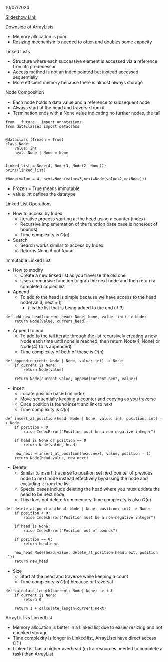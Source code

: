10/07/2024

[Slideshow Link](https://docs.google.com/presentation/d/1vdNclEJ-XjMVlGo4YkkllN8ihI5TygIe7Sqz65LfjpI/edit?usp=sharing)

Downside of ArrayLists
 - Memory allocation is poor
 - Resizing mechanism is needed to often and doubles some capacity

Linked Lists
 - Structure where each successive element is accessed via a reference from its predecessor
 - Access method is not an index pointed but instead accessed sequentially
 - More efficient memory because there is almost always storage

Node Composition
 - Each node holds a data value and a reference to subsequent node
 - Always start at the head and traverse from it
 - Termination ends with a None value indicating no further nodes, the tail


```
from __future__ import annotations
from dataclasses import dataclass


@dataclass (frozen = True)
class Node:
	value: int
	nextL Node | None = None


linked_list = Node(4, Node(3, Node(2, None)))
print(linked_list)

#Node(value = 4, next=Node(value=3,next=Node(value=2,nexNone)))
```

 - Frozen = True means immutable
 - value: int defines the datatype

Linked List Operations
 - How to access by Index
	 - Iterative process starting at the head using a counter (index)
	 - Recursive implementation of the function base case is none(out of bounds)
	 - Time complexity is $O(n)$
 - Search
	 - Search works similar to access by Index
	 - Returns None if not found

Immutable Linked List
 - How to modify
	 - Create a new linked list as you traverse the old one
	 - Uses a recursive function to grab the next node and then return a completed copied list
 - Append
	 - To add to the head is simple because we have access to the head node(val 3, next = l) 
		 - (l is the list that is being added to the end of 3)

```
def add_new_head(current_head: Node| None, value: int) -> Node:
	return Node(value, current_head)
```

 - Append to end
	 - To add to the tail iterate through the list recursively creating a new Node each time until none is reached, then return Node(4, None) or Node(4) (4 is appended)
	 - Time complexity of both of these is $O(n)$

```
def append(current: Node | None, value: int) -> Node:
	if current is None:
		return Node(value)

	return Node(current.value, append(current.next, value))
```

- Insert
	- Locate position based on index
	- Move sequentially keeping a counter and copying as you traverse
	- Once position is found insert and link to next
	- Time complexity is $O(n)$

```
def insert_at_position(head: Node | None, value: int, position: int) -> Node:
	if position < 0
		raise IndexError("Position must be a non-negative integer")

	if head is None or position == 0
		return Node(value, head)

	new_next = insert_at_position(head.next, value, position - 1)
	return Node(head.value, new_next)
```

 - Delete
	 - Similar to insert, traverse to position set next pointer of previous node to next node instead effectively bypassing the node and excluding it from the list
	 - Special cases include deleting the head where you must update the head to be next node
	 - This does not delete from memory, time complexity is also $O(n)$

```
def delete_at_position(head: Node | None, position: int) -> Node:
	if position < 0:
		raise IndexError("Position must be a non-negative integer")

	if head is None:
		raise IndexError("Position out of bounds")

	if position == 0:
		return head.next

	new_head Node(head.value, delete_at_position(head.next, position -1))
	return new_head
```

 - Size
	 - Start at the head and traverse while keeping a count
	 - Time complexity is $O(n)$ because of traversal

```
def calculate_length(current: Node| None) -> int:
	if current is None:
		return 0

	return 1 + calculate_length(current.next)
```


ArrayList vs LinkedList
 - Memory allocation is better in a Linked list due to easier resizing and not chunked storage
 - Time complexity is longer in Linked list, ArrayLists have direct access $O(1)$
 - LinkedList has a higher overhead (extra resources needed to complete a task) than ArrayList